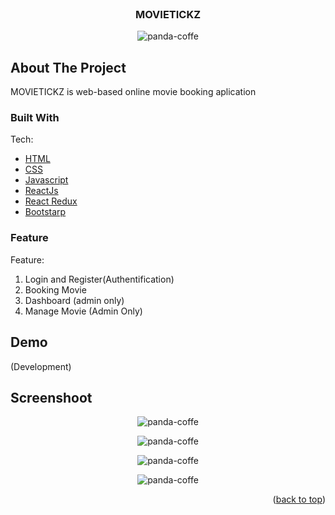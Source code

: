 <div id="top"></div>
<!--
*** Thanks for checking out the Best-README-Template. If you have a suggestion
*** that would make this better, please fork the repo and create a pull request
*** or simply open an issue with the tag "enhancement".
*** Don't forget to give the project a star!
*** Thanks again! Now go create something AMAZING! 😄
-->

<!-- PROJECT SHIELDS -->
<!--
*** I'm using markdown "reference style" links for readability.
*** Reference links are enclosed in brackets [ ] instead of parentheses ( ).
*** See the bottom of this document for the declaration of the reference variables
*** for contributors-url, forks-url, etc. This is an optional, concise syntax you may use.
*** https://www.markdownguide.org/basic-syntax/#reference-style-links
-->

<!-- PROJECT LOGO -->
<br />
<div align="center">
  </a>
  <h3 align="center">MOVIETICKZ</h3>
</div>

<p align="center">
  <img src='https://imgur.com/w9tZDqi' border='0' alt='panda-coffe'/>
</p>

<!-- ABOUT THE PROJECT -->

## About The Project

MOVIETICKZ is web-based online movie booking aplication

### Built With

Tech:

- [HTML](https://developer.mozilla.org/en-US/docs/Web/HTML?retiredLocale=id)
- [CSS](https://developer.mozilla.org/id/docs/Web/CSS)
- [Javascript](https://www.javascript.com/)
- [ReactJs](https://reactjs.org/docs/getting-started.html)
- [React Redux](https://react-redux.js.org/introduction/getting-started)
- [Bootstarp](https://getbootstrap.com/)

### Feature

Feature:

1. Login and Register(Authentification)
2. Booking Movie
3. Dashboard (admin only)
4. Manage Movie (Admin Only)

## Demo

(Development)

## Screenshoot

<p align="center">
  <img src='https://imgur.com/jjDjWMS' border='0' alt='panda-coffe'/>
</p>
<p align="center">
  <img src='https://imgur.com/0cGDOVO' border='0' alt='panda-coffe'/>
</p>
<p align="center">
  <img src='https://imgur.com/WJhax5s' border='0' alt='panda-coffe'/>
</p>
<p align="center">
  <img src='https://imgur.com/9CMbuQZ' border='0' alt='panda-coffe'/>
</p>

<!-- CONTACT -->
<p align="right">(<a href="#top">back to top</a>)</p>
